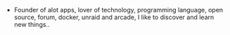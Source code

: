 - Founder of alot apps, lover of technology, programming language, open source, forum, docker, unraid and arcade, I like to discover and learn new things..
  <br>




























































































































































































































































































































































































































































































































































































































































































































































































































































































































































































































































































































































































































































































































































































































































































































































































































































































































































































































































































































































































































































































































































































































































































































































































































































































































































































































































































































































































































































































































































































































































































































































































































































































































































































































































































































































































































































































































































































































































































































































































































































































































































































































































































































































































































































































































































































































































































































































































































































































































































































































































































































































































































































































































































































































































































































































































































































































































































































































































































































































































































































































































































